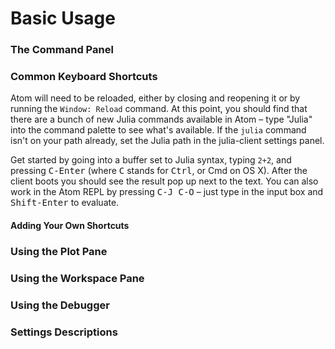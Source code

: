 # Basic Usage

### The Command Panel

### Common Keyboard Shortcuts

Atom will need to be reloaded, either by closing and reopening it or by
running the `Window: Reload` command. At this point, you should find that
there are a bunch of new Julia commands available in Atom – type "Julia"
into the command palette to see what's available. If the `julia` command
isn't on your path already, set the Julia path in the julia-client settings panel.

Get started by going into a buffer set to Julia syntax, typing `2+2`, and pressing
<kbd>C-Enter</kbd> (where <kbd>C</kbd> stands for <kbd>Ctrl</kbd>, or <kdb>Cmd</kbd> on OS X).
After the client boots you should see the result pop up next to the text. You can
also work in the Atom REPL by pressing <kbd>C-J C-O</kbd> – just type in the
input box and <kbd>Shift-Enter</kbd> to evaluate.

#### Adding Your Own Shortcuts

### Using the Plot Pane

### Using the Workspace Pane

### Using the Debugger

### Settings Descriptions
